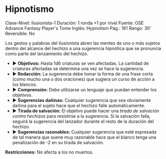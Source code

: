 # Hipnotismo

Clase-Nivel: Ilusionista-1
Duración: 1 ronda +1 por nivel
Fuente: OSE Advance Fantasy Player's Tome
Inglés: Hypnotism
Pág.: 161
Rango: 30’
Reversible: No

Los gestos y palabras del ilusionista abren las mentes de uno o más sujetos dentro del alcance del hechizo a una sugerencia hipnótica que se pronuncia como parte del lanzamiento del hechizo. 

- ▶ **Objetivos:** Hasta 1d6 criaturas se ven afectadas. La cantidad de criaturas afectadas se determina una vez se hace la sugerencia.
- ▶ **Redacción:** La sugerencia debe tomar la forma de una frase corta (como mucho una o dos oraciones) que sugiera un curso de acción a los blancos.
- ▶ **Comprensión:** Debe utilizarse un lenguaje que puedan entender los objetivos.
- ▶ **Sugerencias dañinas:** Cualquier sugerencia que sea obviamente dañina para el sujeto hace que el hechizo falle automáticamente.
- ▶ **Tirada de salvación:** El objetivo puede hacer una *tirada de salvación contra hechizos* para resistirse a la sugerencia. Si la salvación falla, seguirá la sugerencia del lanzador durante el resto de la duración del hechizo.
- ▶ **Sugerencias razonables:** Cualquier sugerencia que esté expresada de tal manera que suene muy razonable hace que el blanco tenga una penalización de -2 en su tirada de salvación.

**Restricciones:** No afecta a los no muertos.